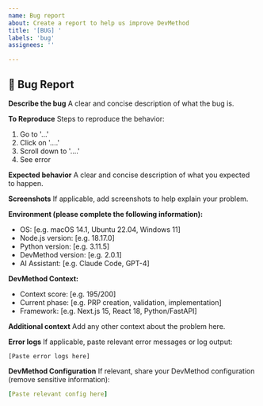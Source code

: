 ```yaml
---
name: Bug report
about: Create a report to help us improve DevMethod
title: '[BUG] '
labels: 'bug'
assignees: ''

---
```


## 🐛 Bug Report

**Describe the bug**
A clear and concise description of what the bug is.

**To Reproduce**
Steps to reproduce the behavior:
1. Go to '...'
2. Click on '....'
3. Scroll down to '....'
4. See error

**Expected behavior**
A clear and concise description of what you expected to happen.

**Screenshots**
If applicable, add screenshots to help explain your problem.

**Environment (please complete the following information):**
- OS: [e.g. macOS 14.1, Ubuntu 22.04, Windows 11]
- Node.js version: [e.g. 18.17.0]
- Python version: [e.g. 3.11.5]
- DevMethod version: [e.g. 2.0.1]
- AI Assistant: [e.g. Claude Code, GPT-4]

**DevMethod Context:**
- Context score: [e.g. 195/200]
- Current phase: [e.g. PRP creation, validation, implementation]
- Framework: [e.g. Next.js 15, React 18, Python/FastAPI]

**Additional context**
Add any other context about the problem here.

**Error logs**
If applicable, paste relevant error messages or log output:
```
[Paste error logs here]
```

**DevMethod Configuration**
If relevant, share your DevMethod configuration (remove sensitive information):
```yaml
[Paste relevant config here]
```